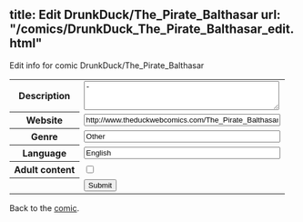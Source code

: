 title: Edit DrunkDuck/The_Pirate_Balthasar
url: "/comics/DrunkDuck_The_Pirate_Balthasar_edit.html"
---
Edit info for comic DrunkDuck/The_Pirate_Balthasar

<form name="comic" action="http://gaepostmail.appspot.com/comic/" method="post">
<table class="comicinfo">
<tr>
<th>Description</th><td><textarea name="description" cols="40" rows="3">-</textarea></td>
</tr>
<tr>
<th>Website</th><td><input type="text" name="url" value="http://www.theduckwebcomics.com/The_Pirate_Balthasar/" size="40"/></td>
</tr>
<tr>
<th>Genre</th><td><input type="text" name="genre" value="Other" size="40"/></td>
</tr>
<tr>
<th>Language</th><td><input type="text" name="language" value="English" size="40"/></td>
</tr>
<tr>
<th>Adult content</th><td><input type="checkbox" name="adult" value="adult" /></td>
</tr>
<tr>
<th></th><td>
<input type="hidden" name="comic" value="DrunkDuck_The_Pirate_Balthasar" />
<input type="submit" name="submit" value="Submit" />
</td>
</tr>
</table>
</form>

Back to the [comic](DrunkDuck_The_Pirate_Balthasar.html).
